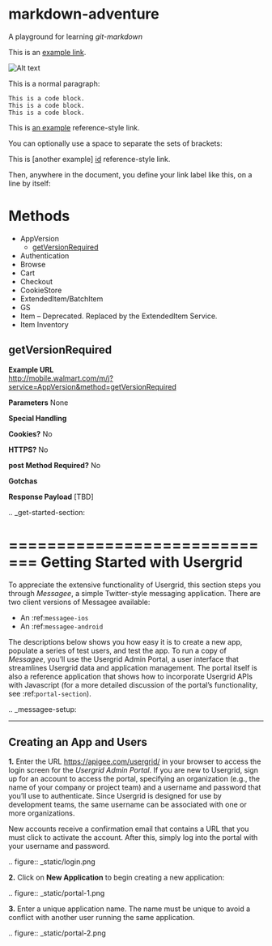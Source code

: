 markdown-adventure
==================

A playground for learning *git-markdown*

This is an [example link](http://example.com/).

![Alt text](/path/to/img.jpg "Optional title")

<p>This is a normal paragraph:</p>

<pre><code>This is a code block.
This is a code block.
This is a code block.
</code></pre>

This is [an example][id] reference-style link.

You can optionally use a space to separate the sets of brackets:

This is [another example] [id] reference-style link.

Then, anywhere in the document, you define your link label like this, on a line by itself:

[id]: http://example.com/  "Optional Title Here"


Methods
=======

* AppVersion  
  * [getVersionRequired](#getVersionRequired)
* Authentication  
* Browse  
* Cart  
* Checkout  
* CookieStore  
* ExtendedItem/BatchItem    
* GS  
* Item – Deprecated. Replaced by the ExtendedItem Service.   
* Item Inventory  

<a id="getVersionRequired"></a>getVersionRequired 
------------------

<b>Example URL</b>  
http://mobile.walmart.com/m/j?service=AppVersion&method=getVersionRequired

<b>Parameters</b>   None

<b>Special Handling</b> 

<b>Cookies?</b>  No

<b>HTTPS?</b>	No

<b>post Method Required?</b>	No

<b>Gotchas</b>

<b>Response Payload</b>
    [TBD]


.. _get-started-section:


=============================
Getting Started with Usergrid
=============================


To appreciate the extensive functionality of Usergrid, this section steps you through *Messagee*, a simple Twitter-style messaging application. There are two client versions of Messagee available: 


* An :ref:`messagee-ios`  
* An :ref:`messagee-android`  


The descriptions below shows you how easy it is to create a new app, populate a series of test users, and test the app. To run a copy of *Messagee*, you’ll use the Usergrid Admin Portal, a user interface that streamlines Usergrid data and application management. The portal itself is also a reference application that shows how to incorporate Usergrid APIs with Javascript (for a more detailed discussion of the portal’s functionality, see :ref:`portal-section`).


.. _messagee-setup:


--------------------------
Creating an App and Users 
--------------------------


**1.** Enter the URL https://apigee.com/usergrid/ in your browser to access the login screen for the *Usergrid Admin Portal*. If you are new to Usergrid, sign up for an account to access the portal, specifying an organization (e.g., the name of your company or project team) and a username and password that you’ll use to authenticate. Since Usergrid is designed for use by development teams, the same username can be associated with one or more organizations. 


New accounts receive a confirmation email that contains a URL that you must click to activate the account. After this, simply log into the portal with your username and password.


.. figure:: _static/login.png 


**2.** Click on **New Application** to begin creating a new application:


.. figure:: _static/portal-1.png


**3.** Enter a unique application name. The name must be unique to avoid a conflict with another user running the same application.


.. figure:: _static/portal-2.png

